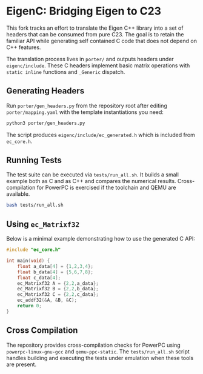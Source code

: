 # EigenC: Bridging Eigen to C23

This fork tracks an effort to translate the Eigen C++ library into a set of
headers that can be consumed from pure C23.  The goal is to retain the familiar
API while generating self contained C code that does not depend on C++
features.

The translation process lives in `porter/` and outputs headers under
`eigenc/include`.  These C headers implement basic matrix operations with
`static inline` functions and `_Generic` dispatch.

## Generating Headers

Run `porter/gen_headers.py` from the repository root after editing
`porter/mapping.yaml` with the template instantiations you need:

```bash
python3 porter/gen_headers.py
```

The script produces `eigenc/include/ec_generated.h` which is included from
`ec_core.h`.

## Running Tests

The test suite can be executed via `tests/run_all.sh`.  It builds a small example
both as C and as C++ and compares the numerical results.  Cross-compilation for
PowerPC is exercised if the toolchain and QEMU are available.

```bash
bash tests/run_all.sh
```

## Using `ec_Matrixf32`

Below is a minimal example demonstrating how to use the generated C API:

```c
#include "ec_core.h"

int main(void) {
    float a_data[4] = {1,2,3,4};
    float b_data[4] = {5,6,7,8};
    float c_data[4];
    ec_Matrixf32 A = {2,2,a_data};
    ec_Matrixf32 B = {2,2,b_data};
    ec_Matrixf32 C = {2,2,c_data};
    ec_addf32(&A, &B, &C);
    return 0;
}
```

## Cross Compilation

The repository provides cross-compilation checks for PowerPC using
`powerpc-linux-gnu-gcc` and `qemu-ppc-static`.  The `tests/run_all.sh` script
handles building and executing the tests under emulation when these tools are
present.


